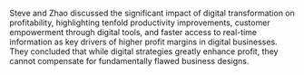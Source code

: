 Steve and Zhao discussed the significant impact of digital transformation on profitability, highlighting tenfold productivity improvements, customer empowerment through digital tools, and faster access to real-time information as key drivers of higher profit margins in digital businesses. They concluded that while digital strategies greatly enhance profit, they cannot compensate for fundamentally flawed business designs.

